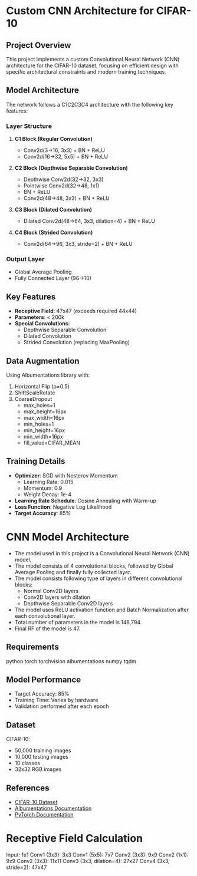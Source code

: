 # Custom CNN Architecture for CIFAR-10

## Project Overview
This project implements a custom Convolutional Neural Network (CNN) architecture for the CIFAR-10 dataset, focusing on efficient design with specific architectural constraints and modern training techniques.

## Model Architecture
The network follows a C1C2C3C4 architecture with the following key features:

### Layer Structure
1. **C1 Block (Regular Convolution)**
   - Conv2d(3→16, 3x3) + BN + ReLU
   - Conv2d(16→32, 5x5) + BN + ReLU

2. **C2 Block (Depthwise Separable Convolution)**
   - Depthwise Conv2d(32→32, 3x3)
   - Pointwise Conv2d(32→48, 1x1)
   - BN + ReLU
   - Conv2d(48→48, 3x3) + BN + ReLU

3. **C3 Block (Dilated Convolution)**
   - Dilated Conv2d(48→64, 3x3, dilation=4) + BN + ReLU

4. **C4 Block (Strided Convolution)**
   - Conv2d(64→96, 3x3, stride=2) + BN + ReLU

### Output Layer
- Global Average Pooling
- Fully Connected Layer (96→10)

## Key Features
- **Receptive Field**: 47x47 (exceeds required 44x44)
- **Parameters**: < 200k
- **Special Convolutions**: 
  - Depthwise Separable Convolution
  - Dilated Convolution
  - Strided Convolution (replacing MaxPooling)

## Data Augmentation
Using Albumentations library with:
1. Horizontal Flip (p=0.5)
2. ShiftScaleRotate
3. CoarseDropout
   - max_holes=1
   - max_height=16px
   - max_width=16px
   - min_holes=1
   - min_height=16px
   - min_width=16px
   - fill_value=CIFAR_MEAN

## Training Details
- **Optimizer**: SGD with Nesterov Momentum
  - Learning Rate: 0.015
  - Momentum: 0.9
  - Weight Decay: 1e-4
- **Learning Rate Schedule**: Cosine Annealing with Warm-up
- **Loss Function**: Negative Log Likelihood
- **Target Accuracy**: 85%

# CNN Model Architecture
- The model used in this project is a Convolutional Neural Network (CNN) model. 
- The model consists of 4 convolutional blocks, followed by Global Average Pooling and finally fully collected layer.
- The model consists following type of layers in different convolutional blocks:
    - Normal Conv2D layers
    - Conv2D layers with dilation
    - Depthwise Separable Conv2D layers
- The model uses ReLU activation function and Batch Normalization after each convolutional layer.
- Total number of parameters in the model is 148,794.
- Final RF of the model is 47.

## Requirements

python
torch
torchvision
albumentations
numpy
tqdm


## Model Performance
- Target Accuracy: 85%
- Training Time: Varies by hardware
- Validation performed after each epoch

## Dataset
CIFAR-10:
- 50,000 training images
- 10,000 testing images
- 10 classes
- 32x32 RGB images

## References
- [CIFAR-10 Dataset](https://www.cs.toronto.edu/~kriz/cifar.html)
- [Albumentations Documentation](https://albumentations.ai/docs/)
- [PyTorch Documentation](https://pytorch.org/docs/stable/index.html)

# Receptive Field Calculation

Input: 1x1
Conv1 (3x3): 3x3
Conv1 (5x5): 7x7
Conv2 (3x3): 9x9
Conv2 (1x1): 9x9
Conv2 (3x3): 11x11
Conv3 (3x3, dilation=4): 27x27
Conv4 (3x3, stride=2): 47x47
